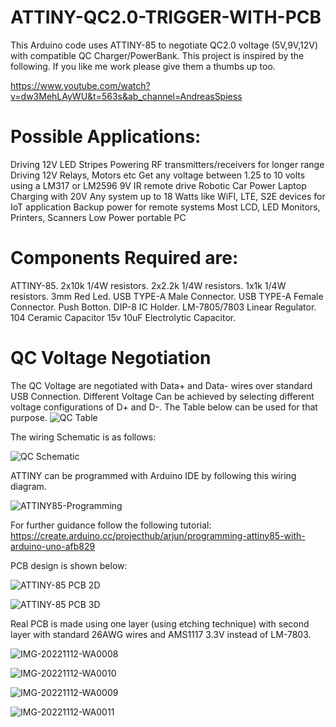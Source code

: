# ATTINY-QC2.0-TRIGGER-WITH-PCB
This Arduino code uses ATTINY-85 to negotiate QC2.0 voltage (5V,9V,12V) with compatible QC Charger/PowerBank.
This project is inspired by the following. If you like me work please give them a thumbs up too.

https://www.youtube.com/watch?v=dw3MehLAyWU&t=563s&ab_channel=AndreasSpiess


# Possible Applications:

Driving 12V LED Stripes
Powering RF transmitters/receivers for longer range
Driving 12V Relays, Motors etc
Get any voltage between 1.25 to 10 volts using a LM317 or LM2596
9V IR remote drive
Robotic Car Power
Laptop Charging with 20V
Any system up to 18 Watts like WiFI, LTE, S2E devices for IoT application
Backup power for remote systems
Most LCD, LED Monitors, Printers, Scanners
Low Power portable PC

# Components Required are:

ATTINY-85.
2x10k 1/4W resistors.
2x2.2k 1/4W resistors.
1x1k 1/4W resistors.
3mm Red Led.
USB TYPE-A Male Connector.
USB TYPE-A Female Connector.
Push Botton.
DIP-8 IC Holder.
LM-7805/7803 Linear Regulator.
104 Ceramic Capacitor
15v 10uF Electrolytic Capacitor.

# QC Voltage Negotiation

The QC Voltage are negotiated with Data+ and Data- wires over standard USB Connection.
Different Voltage Can be achieved by selecting different voltage configurations of D+ and D-.
The Table below can be used for that purpose.
![QC Table](https://user-images.githubusercontent.com/74979748/201460979-635a45f4-8513-4e2a-bf72-a8c297db8638.png)


The wiring Schematic is as follows:

![QC Schematic](https://user-images.githubusercontent.com/74979748/201461057-299589d1-7b60-437c-9b28-a15e340a6238.png)

ATTINY can be programmed with Arduino IDE by following this wiring diagram.

![ATTINY85-Programming](https://user-images.githubusercontent.com/74979748/201461312-1432fb15-edef-4c28-8319-39aae036062d.png)

For further guidance follow the following tutorial: https://create.arduino.cc/projecthub/arjun/programming-attiny85-with-arduino-uno-afb829

PCB design is shown below:

![ATTINY-85 PCB 2D](https://user-images.githubusercontent.com/74979748/201461479-f970f262-62e2-4269-bc55-c66433978e6f.png)


![ATTINY-85 PCB 3D](https://user-images.githubusercontent.com/74979748/201461485-6a316e55-dc61-4e1b-b4c3-cf745424c1da.png)

Real PCB is made using one layer (using etching technique) with second layer with standard 26AWG wires and AMS1117 3.3V instead of LM-7803.

![IMG-20221112-WA0008](https://user-images.githubusercontent.com/74979748/201461582-c45fb978-707c-46f8-a3a8-f8e3694bd08e.jpg)


![IMG-20221112-WA0010](https://user-images.githubusercontent.com/74979748/201461587-94925fb3-17be-437c-8072-60d141bc8bf2.jpg)


![IMG-20221112-WA0009](https://user-images.githubusercontent.com/74979748/201461589-e239f4b5-0731-4d2a-a2e1-028f2932e94c.jpg)

![IMG-20221112-WA0011](https://user-images.githubusercontent.com/74979748/201461591-f2df72b5-d10b-4011-9d6a-c96dc08b7d68.jpg)
